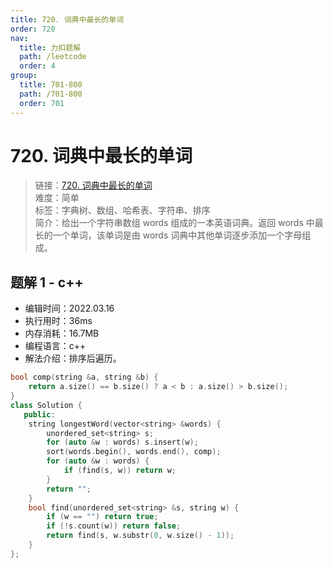 ```yaml
---
title: 720. 词典中最长的单词
order: 720
nav:
  title: 力扣题解
  path: /leetcode
  order: 4
group:
  title: 701-800
  path: /701-800
  order: 701
---
```


# 720. 词典中最长的单词

> 链接：[720. 词典中最长的单词](https://leetcode-cn.com/problems/longest-word-in-dictionary/)  
> 难度：简单  
> 标签：字典树、数组、哈希表、字符串、排序  
> 简介：给出一个字符串数组 words 组成的一本英语词典。返回 words 中最长的一个单词，该单词是由 words 词典中其他单词逐步添加一个字母组成。

## 题解 1 - c++

- 编辑时间：2022.03.16
- 执行用时：36ms
- 内存消耗：16.7MB
- 编程语言：c++
- 解法介绍：排序后遍历。

```cpp
bool comp(string &a, string &b) {
    return a.size() == b.size() ? a < b : a.size() > b.size();
}
class Solution {
   public:
    string longestWord(vector<string> &words) {
        unordered_set<string> s;
        for (auto &w : words) s.insert(w);
        sort(words.begin(), words.end(), comp);
        for (auto &w : words) {
            if (find(s, w)) return w;
        }
        return "";
    }
    bool find(unordered_set<string> &s, string w) {
        if (w == "") return true;
        if (!s.count(w)) return false;
        return find(s, w.substr(0, w.size() - 1));
    }
};
```
